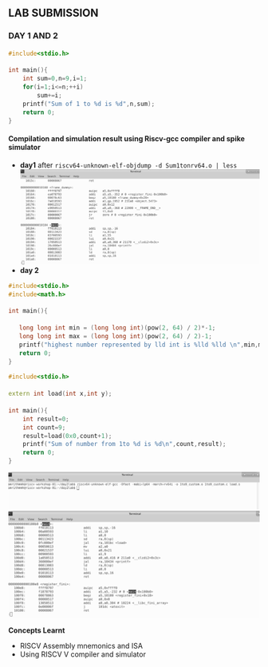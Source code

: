 ## LAB SUBMISSION

### DAY 1 AND 2
```cpp
#include<stdio.h>

int main(){
	int sum=0,n=9,i=1;
	for(i=1;i<=n;++i)
		sum+=i;
	printf("Sum of 1 to %d is %d",n,sum);
	return 0;
}

```
#### Compilation and simulation result using Riscv-gcc compiler and spike simulator
- **day1**
after `riscv64-unknown-elf-objdump -d Sum1tonrv64.o | less`
![objdump result](https://github.com/RISCV-MYTH-WORKSHOP/riscv_myth_workshop_nov22-amrithHN/blob/master/Day2/day1_lab_sum1ton.png)
 - **day 2**
 ```cpp
 #include<stdio.h>
#include<math.h>

int main(){
	
	long long int min = (long long int)(pow(2, 64) / 2)*-1;
	long long int max = (long long int)(pow(2, 64) / 2)-1;
	printf("highest number represented by lld int is %lld %lld \n",min,max);
	return 0;
}
 ```
 
```cpp
#include<stdio.h>

extern int load(int x,int y);

int main(){
	int result=0;
	int count=9;
	result=load(0x0,count+1);
	printf("Sum of number from 1to %d is %d\n",count,result);
	return 0;
}
```
![](https://github.com/RISCV-MYTH-WORKSHOP/riscv_myth_workshop_nov22-amrithHN/blob/master/Day2/gcc_lab2_.png)
![](https://github.com/RISCV-MYTH-WORKSHOP/riscv_myth_workshop_nov22-amrithHN/blob/master/Day2/objdump_day2.png)

**Concepts Learnt**
- RISCV Assembly mnemonics and ISA
- Using RISCV V compiler and simulator
